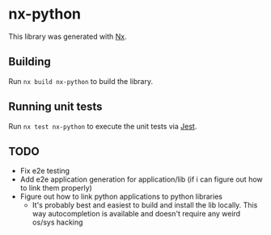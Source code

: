 # nx-python

This library was generated with [Nx](https://nx.dev).

## Building

Run `nx build nx-python` to build the library.

## Running unit tests

Run `nx test nx-python` to execute the unit tests via [Jest](https://jestjs.io).

## TODO

- Fix e2e testing
- Add e2e application generation for application/lib (if i can figure out how to link them properly)
- Figure out how to link python applications to python libraries
  - It's probably best and easiest to build and install the lib locally. This way autocompletion is available and doesn't require any weird os/sys hacking
